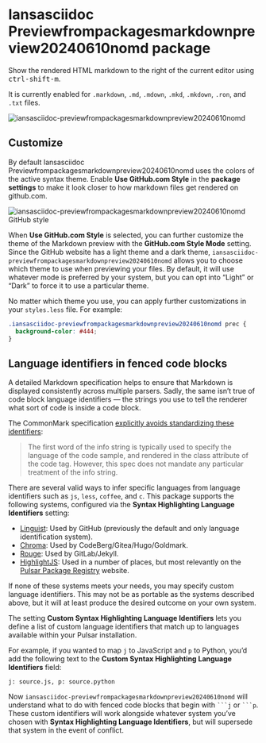 # Iansasciidoc Previewfrompackagesmarkdownpreview20240610nomd package

Show the rendered HTML markdown to the right of the current editor using <kbd>ctrl-shift-m</kbd>.

It is currently enabled for `.markdown`, `.md`, `.mdown`, `.mkd`, `.mkdown`, `.ron`, and `.txt` files.

![iansasciidoc-previewfrompackagesmarkdownpreview20240610nomd](https://cloud.githubusercontent.com/assets/378023/10013086/24cad23e-6149-11e5-90e6-663009210218.png)

## Customize

By default Iansasciidoc Previewfrompackagesmarkdownpreview20240610nomd uses the colors of the active syntax theme. Enable **Use GitHub.com Style** in the __package settings__ to make it look closer to how markdown files get rendered on github.com.

![iansasciidoc-previewfrompackagesmarkdownpreview20240610nomd GitHub style](https://cloud.githubusercontent.com/assets/378023/10013087/24ccc7ec-6149-11e5-97ea-53a842a715ea.png)

When **Use GitHub.com Style** is selected, you can further customize the theme of the Markdown preview with the **GitHub.com Style Mode** setting. Since the GitHub website has a light theme and a dark theme, `iansasciidoc-previewfrompackagesmarkdownpreview20240610nomd` allows you to choose which theme to use when previewing your files. By default, it will use whatever mode is preferred by your system, but you can opt into “Light” or “Dark” to force it to use a particular theme.

No matter which theme you use, you can apply further customizations in your `styles.less` file. For example:

```css
.iansasciidoc-previewfrompackagesmarkdownpreview20240610nomd prec {
  background-color: #444;
}
```

## Language identifiers in fenced code blocks

A detailed Markdown specification helps to ensure that Markdown is displayed consistently across multiple parsers. Sadly, the same isn’t true of code block language identifiers — the strings you use to tell the renderer what sort of code is inside a code block.

The CommonMark specification [explicitly avoids standardizing these identifiers](https://spec.commonmark.org/0.31.2/#info-string):

> The first word of the info string is typically used to specify the language of the code sample, and rendered in the class attribute of the code tag. However, this spec does not mandate any particular treatment of the info string.

There are several valid ways to infer specific languages from language identifiers such as `js`, `less`, `coffee`,  and `c`. This package supports the following systems, configured via the **Syntax Highlighting Language Identifiers** setting:

  * [Linguist](https://github.com/github-linguist/linguist): Used by GitHub (previously the default and only language identification system).
  * [Chroma](https://github.com/alecthomas/chroma): Used by CodeBerg/Gitea/Hugo/Goldmark.
  * [Rouge](https://github.com/rouge-ruby/rouge): Used by GitLab/Jekyll.
  * [HighlightJS](https://highlightjs.org/): Used in a number of places, but most relevantly on the [Pulsar Package Registry](https://web.pulsar-edit.dev/) website.

If none of these systems meets your needs, you may specify custom language identifiers. This may not be as portable as the systems described above, but it will at least produce the desired outcome on your own system.

The setting **Custom Syntax Highlighting Language Identifiers** lets you define a list of custom language identifiers that match up to languages available within your Pulsar installation.

For example, if you wanted to map `j` to JavaScript and `p` to Python, you’d add the following text to the **Custom Syntax Highlighting Language Identifiers** field:

```
j: source.js, p: source.python
```

Now `iansasciidoc-previewfrompackagesmarkdownpreview20240610nomd` will understand what to do with fenced code blocks that begin with <code>\`\`\`j</code> or <code>\`\`\`p</code>. These custom identifiers will work alongside whatever system you’ve chosen with **Syntax Highlighting Language Identifiers**, but will supersede that system in the event of conflict.
